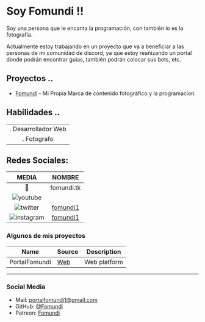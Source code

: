 # Soy Fomundi !!

Soy una persona que le encanta la programación, con también lo es la fotografía.

Actualmente estoy trabajando en un proyecto que va a beneficiar a las personas de mi comunidad de discord, ya que estoy reañizando un portal donde podrán encontrar guias, también podrán colocar sus bots, etc.

## Proyectos ..
*   [Fomundi]() - Mi Propia Marca de contenido fotográfico y la programacion.

## Habilidades ..

|     	| 
|:----------------------------:	|
|. Desarrollador Web 	|   
|. Fotografo

## Redes Sociales: 


|              MEDIA             	|       NOMBRE       	|
|:----------------------------:	|:-------------------:	|
| 📧  	| fomundi.tk	|
| ![youtube](https://i.imgur.com/v76ZdvR.png)|
| ![twitter](https://i.imgur.com/HeZ0zJn.png) 	| [fomundi1](https://twitter.com/fomundi/)	|
| ![instagram](https://i.imgur.com/tu01NLm.png) 	| [fomundi1](https://www.instagram.com/fomundi1/)	|

### Algunos de mis proyectos

Name | Source | Description
--- | --- | ---
PortalFomundi | [Web](https://portalfomundi.tk) | Web platform
---

### Social Media

- Mail: portalfomundi1@gmail.com
- GitHub: [@Fomundi](https://github.com/fomundi)
- Patreon: [Fomundi](https://www.patreon.com/fomundi)
